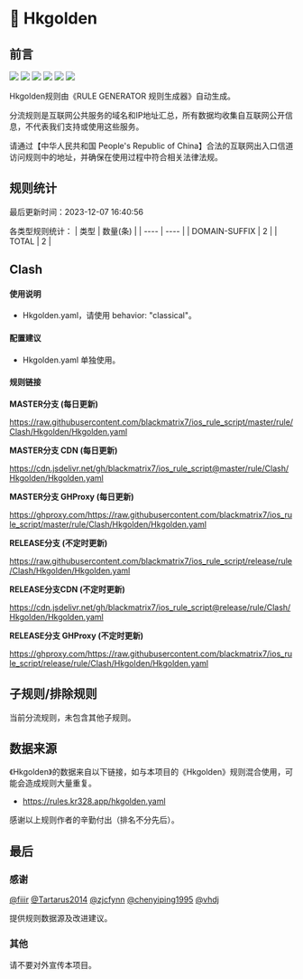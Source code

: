 # 🧸 Hkgolden

## 前言

![](https://shields.io/badge/-移除重复规则-ff69b4) ![](https://shields.io/badge/-DOMAIN与DOMAIN--SUFFIX合并-green) ![](https://shields.io/badge/-DOMAIN--SUFFIX间合并-critical) ![](https://shields.io/badge/-DOMAIN与DOMAIN--KEYWORD合并-9cf) ![](https://shields.io/badge/-DOMAIN--SUFFIX与DOMAIN--KEYWORD合并-blue) ![](https://shields.io/badge/-IP--CIDR(6)合并-blueviolet) 

Hkgolden规则由《RULE GENERATOR 规则生成器》自动生成。

分流规则是互联网公共服务的域名和IP地址汇总，所有数据均收集自互联网公开信息，不代表我们支持或使用这些服务。

请通过【中华人民共和国 People's Republic of China】合法的互联网出入口信道访问规则中的地址，并确保在使用过程中符合相关法律法规。

## 规则统计

最后更新时间：2023-12-07 16:40:56

各类型规则统计：
| 类型 | 数量(条)  | 
| ---- | ----  |
| DOMAIN-SUFFIX | 2  | 
| TOTAL | 2  | 


## Clash 

#### 使用说明
- Hkgolden.yaml，请使用 behavior: "classical"。

#### 配置建议
- Hkgolden.yaml 单独使用。

#### 规则链接
**MASTER分支 (每日更新)**

https://raw.githubusercontent.com/blackmatrix7/ios_rule_script/master/rule/Clash/Hkgolden/Hkgolden.yaml

**MASTER分支 CDN (每日更新)**

https://cdn.jsdelivr.net/gh/blackmatrix7/ios_rule_script@master/rule/Clash/Hkgolden/Hkgolden.yaml

**MASTER分支 GHProxy (每日更新)**

https://ghproxy.com/https://raw.githubusercontent.com/blackmatrix7/ios_rule_script/master/rule/Clash/Hkgolden/Hkgolden.yaml

**RELEASE分支 (不定时更新)**

https://raw.githubusercontent.com/blackmatrix7/ios_rule_script/release/rule/Clash/Hkgolden/Hkgolden.yaml

**RELEASE分支CDN (不定时更新)**

https://cdn.jsdelivr.net/gh/blackmatrix7/ios_rule_script@release/rule/Clash/Hkgolden/Hkgolden.yaml

**RELEASE分支 GHProxy (不定时更新)**

https://ghproxy.com/https://raw.githubusercontent.com/blackmatrix7/ios_rule_script/release/rule/Clash/Hkgolden/Hkgolden.yaml

## 子规则/排除规则


当前分流规则，未包含其他子规则。

## 数据来源

《Hkgolden》的数据来自以下链接，如与本项目的《Hkgolden》规则混合使用，可能会造成规则大量重复。

- https://rules.kr328.app/hkgolden.yaml


感谢以上规则作者的辛勤付出（排名不分先后）。

## 最后

### 感谢

[@fiiir](https://github.com/fiiir) [@Tartarus2014](https://github.com/Tartarus2014) [@zjcfynn](https://github.com/zjcfynn) [@chenyiping1995](https://github.com/chenyiping1995) [@vhdj](https://github.com/vhdj)

提供规则数据源及改进建议。

### 其他

请不要对外宣传本项目。
